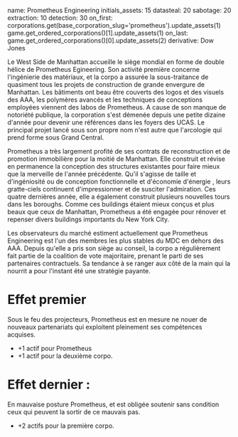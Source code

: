 name: Prometheus Engineering
initials_assets: 15
datasteal: 20
sabotage: 20
extraction: 10
detection: 30
on_first:
    corporations.get(base_corporation_slug='prometheus').update_assets(1)
    game.get_ordered_corporations()[1].update_assets(1)
on_last:
    game.get_ordered_corporations()[0].update_assets(2)
derivative: Dow Jones

Le West Side de Manhattan accueille le siège mondial en forme de double hélice de Prometheus Egineering. Son activité première concerne l'ingénierie des matériaux, et la corpo a assurée la sous-traitance de quasiment tous les projets de construction de grande envergure de Manhattan. Les bâtiments ont beau être couverts des logos et des visuels des AAA, les polymères avancés et les techniques de conceptions employées viennent des labos de Prometheus. A cause de son manque de notoriété publique, la corporation s'est démenée depuis une petite dizaine d'année pour devenir une références dans les foyers des UCAS. Le principal projet lancé sous son propre nom n'est autre que l'arcologie qui prend forme sous Grand Central.

Prometheus a très largement profité de ses contrats de reconstruction et de promotion immobilière pour la moitié de Manhattan. Elle construit et révise en permanence la conception des structures existantes pour faire mieux que la merveille de l'année précédente. Qu'il s'agisse de taille et d'ingéniosité ou de conception fonctionnelle et d'économie d'énergie , leurs gratte-ciels continuent d'impressionner et de susciter l'admiration. Ces quatre dernières année, elle a également construit plusieurs nouvelles tours dans les boroughs. Comme ces buildings étaient mieux conçus et plus beaux que ceux de Manhattan, Prometheus a été engagée pour rénover et repenser divers buildings importants du New York City.

Les observateurs du marché estiment actuellement que Prometheus Engineering est l'un des membres les plus stables du MDC en dehors des AAA. Depuis qu'elle a pris son siège au conseil, la corpo a régulièrement fait partie de la coalition de vote majoritaire, prenant le parti de ses partenaires contractuels. Sa tendance à se ranger aux côté de la main qui la nourrit a pour l'instant été une stratégie payante.

# Effet  premier 

Sous le feu des projecteurs, Prometheus est en mesure ne nouer de nouveaux partenariats qui exploitent pleinement ses compétences acquises.

* +1 actif pour Prometheus
* +1 actif pour la deuxième corpo.

# Effet dernier :

En mauvaise posture Prometheus, et est obligée soutenir sans condition ceux qui peuvent la sortir de ce mauvais pas.

* +2 actifs pour la première corpo.
